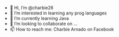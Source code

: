 - 👋 Hi, I’m @charbie26
- 👀 I’m interested in learning any prog languages
- 🌱 I’m currently learning Java
- 💞️ I’m looking to collaborate on ...
- 📫 How to reach me: Charbie Arnado on Facebook

<!---
charbie26/charbie26 is a ✨ special ✨ repository because its `README.md` (this file) appears on your GitHub profile.
You can click the Preview link to take a look at your changes.
--->
